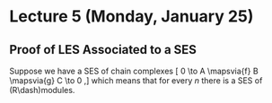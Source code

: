 # Lecture 5 (Monday, January 25)

## Proof of LES Associated to a SES

Suppose we have a SES of chain complexes
\[
0 \to A \mapsvia{f} B \mapsvia{g} C \to 0
,\]
which means that for every $n$ there is a SES of \(R\dash\)modules.

